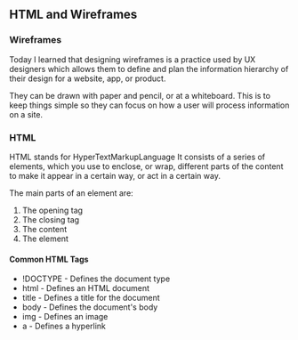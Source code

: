## HTML and Wireframes

### **Wireframes**

Today I learned that designing wireframes is a practice used by UX designers which allows them to define and plan the information hierarchy of their design for a website, app, or product.

They can be drawn with paper and pencil, or at a whiteboard. This is to keep things simple so they can focus on how a user will process information on a site.

### **HTML**

HTML stands for HyperTextMarkupLanguage
It consists of a series of elements, which you use to enclose, or wrap, different parts of the content to make it appear in a certain way, or act in a certain way.

The main parts of an element are:
1. The opening tag
2. The closing tag
3. The content
4. The element

#### **Common HTML Tags**

- !DOCTYPE - Defines the document type
-   html   - Defines an HTML document
-  title   - Defines a title for the document
-   body   - Defines the document's body
-   img    - Defines an image
-    a     - Defines a hyperlink